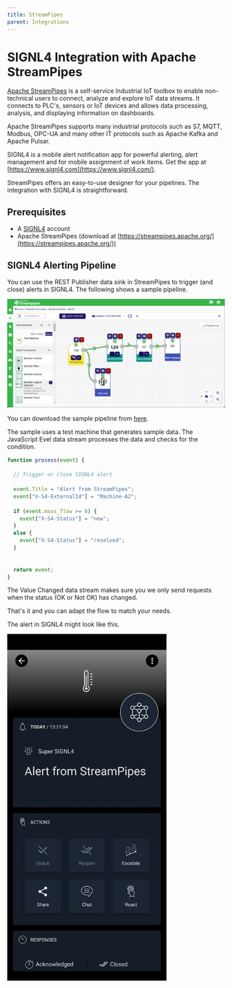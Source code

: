 ```yaml
---
title: StreamPipes
parent: Integrations
---
```


# SIGNL4 Integration with Apache StreamPipes

[Apache StreamPipes](https://streampipes.apache.org/) is a self-service Industrial IoT toolbox to enable non-technical users to connect, analyze and explore IoT data streams. It connects to PLC's, sensors or IoT devices and allows data processing, analysis, and displaying information on dashboards.

Apache StreamPipes supports many industrial protocols such as S7, MQTT, Modbus, OPC-UA and many other IT protocols such as Apache Kafka and Apache Pulsar.

SIGNL4 is a mobile alert notification app for powerful alerting, alert management and for mobile assignment of work items. Get the app at [https://www.signl4.com](https://www.signl4.com/).

StreamPipes offers an easy-to-use designer for your pipelines. The integration with SIGNL4 is straightforward.

## Prerequisites
- A [SIGNL4](https://www.signl4.com/) account
- Apache StreamPipes (download at [https://streampipes.apache.org/](https://streampipes.apache.org/))

## SIGNL4 Alerting Pipeline

You can use the REST Publisher data sink in StreamPipes to trigger (and close) alerts in SIGNL4. The following shows a sample pipeline.

![StreamPipes](streampipes-signl4.png)

You can download the sample pipeline from [here](signl4-alerting-pipelines.json).

The sample uses a test machine that generates sample data. The JavaScript Evel data stream processes the data and checks for the condition.

```javascript
function process(event) {

  // Trigger or close SIGNL4 alert
  
  event.Title = "Alert from StreamPipes";
  event["X-S4-ExternalId"] = "Machine-A2";
  
  if (event.mass_flow >= 8) {
  	event["X-S4-Status"] = "new";
  }
  else {
    event["X-S4-Status"] = "resolved";
  }
  

  return event;
}
```

The Value Changed data stream makes sure you we only send requests when the status (OK or Not OK) has changed.

That's it and you can adapt the flow to match your needs.

The alert in SIGNL4 might look like this.

![SIGNL4 Alert](signl4-streampipes.png)
